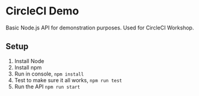# CircleCI Demo

Basic Node.js API for demonstration purposes. Used for CircleCI Workshop.


## Setup

1. Install Node
2. Install npm
3. Run in console, `npm install`
4. Test to make sure it all works, `npm run test`
5. Run the API `npm run start`
